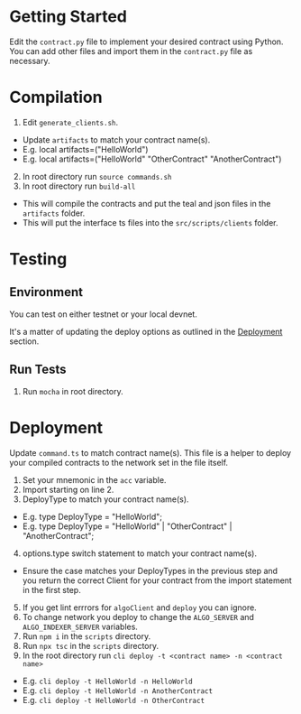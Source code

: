 # Getting Started

Edit the `contract.py` file to implement your desired contract using Python.
You can add other files and import them in the `contract.py` file as necessary.

# Compilation

1. Edit `generate_clients.sh`.
  - Update `artifacts` to match your contract name(s).
  - E.g. local artifacts=("HelloWorld")
  - E.g. local artifacts=("HelloWorld" "OtherContract" "AnotherContract")
2. In root directory run `source commands.sh`
3. In root directory run `build-all`
  - This will compile the contracts and put the teal and json files in the `artifacts` folder.
  - This will put the interface ts files into the `src/scripts/clients` folder.

# Testing

## Environment

You can test on either testnet or your local devnet.

It's a matter of updating the deploy options as outlined in the [Deployment](#deployment) section.

## Run Tests

1. Run `mocha` in root directory.

# Deployment

Update `command.ts` to match contract name(s). This file is a helper to deploy your compiled contracts to the network set in the file itself.

1. Set your mnemonic in the `acc` variable.
2. Import starting on line 2.
3. DeployType to match your contract name(s).
  - E.g. type DeployType = "HelloWorld";
  - E.g. type DeployType = "HelloWorld" | "OtherContract" | "AnotherContract";
4. options.type switch statement to match your contract name(s).
  - Ensure the case matches your DeployTypes in the previous step and you return the correct Client for your contract from the import statement in the first step.
5. If you get lint errrors for `algoClient` and `deploy` you can ignore.
6. To change network you deploy to change the `ALGO_SERVER` and `ALGO_INDEXER_SERVER` variables.
7. Run `npm i` in the `scripts` directory.
8. Run `npx tsc` in the `scripts` directory.
9. In the root directory run `cli deploy -t <contract name> -n <contract name>`
  - E.g. `cli deploy -t HelloWorld -n HelloWorld`
  - E.g. `cli deploy -t HelloWorld -n AnotherContract`
  - E.g. `cli deploy -t HelloWorld -n OtherContract`




